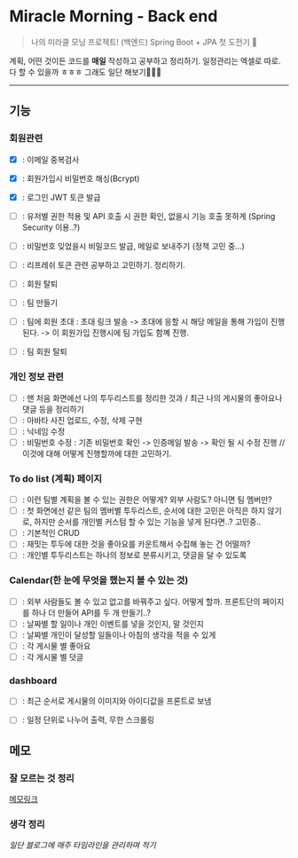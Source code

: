 # Miracle Morning - Back end 

> 나의 미라클 모닝 프로젝트! (백엔드)
Spring Boot + JPA 첫 도전기 🥸


계획, 어떤 것이든 코드를 **매일** 작성하고 공부하고 정리하기. 일정관리는 엑셀로 따로.    
다 할 수 있을까 ㅎㅎㅎ 그래도 일단 해보기🤾🏻‍♂️

---

## 기능


### 회원관련 
- [x] : 이메일 중복검사   
- [x] : 회원가입시 비밀번호 해싱(Bcrypt)   
- [x] : 로그인 JWT 토큰 발급
- [ ] : 유저별 권한 적용 및 API 호출 시 권한 확인, 없을시 기능 호출 못하게 (Spring Security 이용..?) 
- [ ] : 비밀번호 잊었을시 비밀코드 발급, 메일로 보내주기 (정책 고민 중...)   
- [ ] : 리프레쉬 토큰 관련 공부하고 고민하기. 정리하기.
- [ ] : 회원 탈퇴 

- [ ] : 팀 만들기
- [ ] : 팀에 회원 초대 : 초대 링크 발송 -> 초대에 응할 시 해당 메일을 통해 가입이 진행된다. -> 이 회원가입 진행시에 팀 가입도 함꼐 진행.
- [ ] : 팀 회원 탈퇴

### 개인 정보 관련
- [ ] : 맨 처음 화면에선 나의 투두리스트를 정리한 것과 / 최근 나의 게시물의 좋아요나 댓글 등을 정리하기  
- [ ] : 아바타 사진 업로드, 수정, 삭제 구현
- [ ] : 닉네임 수정
- [ ] : 비밀번호 수정 : 기존 비밀번호 확인 -> 인증메일 발송 -> 확인 될 시 수정 진행 // 이것에 대해 어떻게 진행할까에 대한 고민하기. 

### To do list (계획) 페이지
- [ ] : 이런 팀별 계획을 볼 수 있는 권한은 어떻게? 외부 사람도? 아니면 팀 멤버만?
- [ ] : 첫 화면에선 같은 팀의 멤버별 투두리스트, 순서에 대한 고민은 아직은 하지 않기로, 하지만 순서를 개인별 커스텀 할 수 있는 기능을 넣게 된다면..? 고민중..
- [ ] : 기본적인 CRUD
- [ ] : 재밋는 투두에 대한 것을 좋아요를 카운트해서 수집해 놓는 건 어떨까?     
- [ ] : 개인별 투두리스트는 하나의 정보로 분류시키고, 댓글을 달 수 있도록 

### Calendar(한 눈에 무엇을 했는지 볼 수 있는 것)
- [ ] : 외부 사람들도 볼 수 있고 없고를 바꿔주고 싶다. 어떻게 할까. 프론트단의 페이지를 하나 더 만들어 API를 두 개 만들기..?
- [ ] : 날짜별 할 일이나 개인 이벤트를 넣을 것인지, 말 것인지
- [ ] : 날짜별 개인이 달성할 일들이나 아침의 생각을 적을 수 있게
- [ ] : 각 게시물 별 좋아요
- [ ] : 각 게시물 별 덧글 

### dashboard 
- [ ] : 최근 순서로 게시물의 이미지와 아이디값을 프론트로 보냄
- [ ] : 일정 단위로 나누어 출력, 무한 스크롤링 


## 메모

### 잘 모르는 것 정리 
[메모링크](https://github.com/gareen9342/miraclemorning-backend/blob/master/memo.md)

### 생각 정리
_일단 블로그에 매주 타임라인을 관리하며 적기_